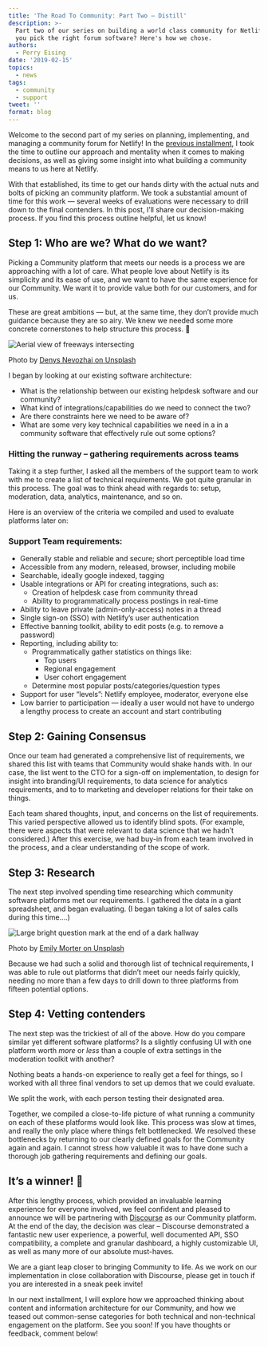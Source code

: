 ```yaml
---
title: 'The Road To Community: Part Two — Distill'
description: >-
  Part two of our series on building a world class community for Netlify. How do
  you pick the right forum software? Here's how we chose.
authors:
  - Perry Eising
date: '2019-02-15'
topics:
  - news
tags:
  - community
  - support
tweet: ''
format: blog
---
```

Welcome to the second part of my series on planning, implementing, and managing a community forum for Netlify! In the [previous installment](https://www.netlify.com/blog/2018/10/19/the-road-to-community-part-one--define/), I took the time to outline our approach and mentality when it comes to making decisions, as well as giving some insight into what building a community means to us here at Netlify.

With that established, its time to get our hands dirty with the actual nuts and bolts of picking an community platform. We took a substantial amount of time for this work — several weeks of evaluations were necessary to drill down to the final contenders. In this post, I’ll share our decision-making process. If you find this process outline helpful, let us know!

## Step 1:  Who are we? What do we want?

Picking a Community platform that meets our needs is a process we are approaching with a lot of care. What people love about Netlify is its simplicity and its ease of use, and we want to have the same experience for our Community. We want it to provide value both for our customers, and for us.

These are great ambitions — but, at the same time, they don’t provide much guidance because they are so airy. We knew we needed some more concrete cornerstones to help structure this process. 🤔 

![Aerial view of freeways intersecting](/img/blog/denys-nevozhai-100695-unsplash.jpg)

Photo by [Denys Nevozhai on Unsplash](https://unsplash.com/photos/7nrsVjvALnA)

I began by looking at our existing software architecture:

* What is the relationship between our existing helpdesk software and our community?
* What kind of integrations/capabilities do we need to connect the two?
* Are there constraints here we need to be aware of?
* What are some very key technical capabilities we need in a in a community software that effectively rule out some options?

### Hitting the runway – gathering requirements across teams

Taking it a step further, I asked all the members of the support team to work with me to create a list of technical requirements. We got quite granular in this process. The goal was to think ahead with regards to: setup, moderation, data, analytics, maintenance, and so on. 

Here is an overview of the criteria we compiled and used to evaluate platforms later on:

### Support Team requirements:

* Generally stable and reliable and secure; short perceptible load time
* Accessible from any modern, released, browser, including mobile 
* Searchable, ideally google indexed, tagging
* Usable integrations or API for creating integrations, such as:
  * Creation of helpdesk case from community thread
  * Ability to programmatically process postings in real-time
* Ability to leave private (admin-only-access) notes in a thread
* Single sign-on (SSO) with Netlify’s user authentication
* Effective banning toolkit,  ability to edit posts (e.g. to remove a password) 
* Reporting, including ability to:
  * Programmatically gather statistics on things like:
    * Top users
    * Regional engagement
    * User cohort engagement
  * Determine most popular posts/categories/question types
* Support for user “levels”: Netlify employee, moderator, everyone else
* Low barrier to participation — ideally a user would not have to undergo a lengthy process to create an account and start contributing

## Step 2: Gaining Consensus

Once our team had generated a comprehensive list of requirements, we shared this list with teams that Community would shake hands with. In our case, the list went to the CTO for a sign-off on implementation, to design for insight into branding/UI requirements, to data science for analytics requirements, and to to marketing and developer relations for their take on things.

Each team shared thoughts, input, and concerns on the list of requirements. This varied perspective allowed us to identify blind spots. (For example, there were aspects that were relevant to data science that we hadn’t considered.) After this exercise, we had buy-in from each team involved in the process, and a clear understanding of the scope of work. 

## Step 3: Research

The next step involved spending time researching which community software platforms met our requirements.  I gathered the data in a giant spreadsheet, and began evaluating. (I began taking a lot of sales calls during this time.…)

![Large bright question mark at the end of a dark hallway](/img/blog/emily-morter-188019-unsplash.jpg)

Photo by [Emily Morter on Unsplash](https://unsplash.com/photos/8xAA0f9yQnE)

Because we had such a solid and thorough list of technical requirements, I was able to rule out platforms that didn’t meet our needs fairly quickly, needing no more than a few days to drill down to three platforms from fifteen potential options.

## Step 4: Vetting contenders

The next step was the trickiest of all of the above. How do you compare similar yet different software platforms? Is a slightly confusing UI with one platform worth _more_ or _less_ than a couple of extra settings in the moderation toolkit with another?

Nothing beats a hands-on experience to really get a feel for things, so I worked with all three final vendors to set up demos that we could evaluate. 

We split the work, with each person testing their designated area.

Together, we compiled a close-to-life picture of what running a community on each of these platforms would look like. This process was slow at times, and really the only place where things felt bottlenecked. We resolved these bottlenecks by returning to our clearly defined goals for the Community again and again. I cannot stress how valuable it was to have done such a thorough job gathering requirements and defining our goals.

## It’s a winner! 🎉

After this lengthy process, which provided an invaluable learning experience for everyone involved, we feel confident and pleased to announce we will be partnering with [Discourse](https://www.discourse.org/) as our Community platform. At the end of the day, the decision was clear – Discourse demonstrated a fantastic new user experience, a powerful, well documented API, SSO compatibility, a complete and granular dashboard, a highly customizable UI, as well as many more of our absolute must-haves. 

We are a giant leap closer to bringing Community to life. As we work on our implementation in close collaboration with Discourse, please get in touch if you are interested in a sneak peek invite!

In our next installment, I will explore how we approached thinking about content and information architecture for our Community, and how we teased out common-sense categories for both technical and non-technical engagement on the platform. See you soon! If you have thoughts or feedback, comment below!
